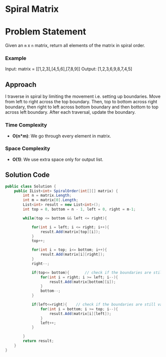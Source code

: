 # Spiral Matrix

# Problem Statement
Given an `m` x `n` matrix, return all elements of the matrix in spiral order.

### Example
Input: matrix = [[1,2,3],[4,5,6],[7,8,9]] Output: [1,2,3,6,9,8,7,4,5]

## Approach
I traverse in spiral by limiting the movement i.e. setting up boundaries. Move from left to right across the top boundary. Then, top to bottom across right boundary, then right to left across bottom boundary and then bottom to top across left boundary. After each traversal, update the boundary.

### Time Complexity
- **O(n*m)**: We go through every element in matrix.
### Space Complexity
- **O(1)**: We use extra space only for output list.

## Solution Code
```C#
public class Solution {
    public IList<int> SpiralOrder(int[][] matrix) {
        int n = matrix.Length;
        int m = matrix[0].Length;
        List<int> result = new List<int>();
        int top = 0, bottom = n - 1, left = 0, right = m-1;

        while(top <= bottom && left <= right){

            for(int i = left; i <= right; i++){
                result.Add(matrix[top][i]);
            }
            top++;

            for(int i = top; i<= bottom; i++){
                result.Add(matrix[i][right]);
            }
            right--;

            if(top<= bottom){       // check if the boundaries are still valid, because you did top++
                for(int i = right; i >= left; i--){
                    result.Add(matrix[bottom][i]);
                }
                bottom--;
            }

            if(left<=right){    // check if the boundaries are still valid, because you did right--
                for(int i = bottom; i >= top; i--){
                    result.Add(matrix[i][left]);
                }
                left++;
            }

        }
        return result;
    }
}